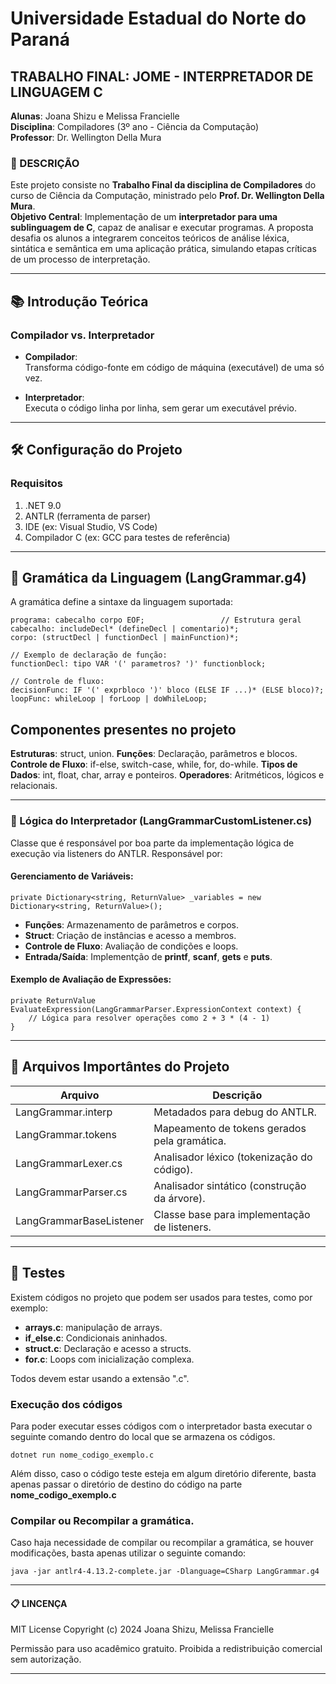 # **Universidade Estadual do Norte do Paraná**  

## TRABALHO FINAL: JOME - INTERPRETADOR DE LINGUAGEM C

**Alunas**: Joana Shizu e Melissa Francielle  
**Disciplina**: Compiladores (3º ano - Ciência da Computação)  
**Professor**: Dr. Wellington Della Mura  

### 📖 DESCRIÇÃO
Este projeto consiste no **Trabalho Final da disciplina de Compiladores** do curso de Ciência da Computação, ministrado pelo **Prof. Dr. Wellington Della Mura**.  
**Objetivo Central**: Implementação de um **interpretador para uma sublinguagem de C**, capaz de analisar e executar programas.
A proposta desafia os alunos a integrarem conceitos teóricos de análise léxica, sintática e semântica em uma aplicação prática, simulando etapas críticas de um processo de interpretação.

---

## 📚 Introdução Teórica

### Compilador vs. Interpretador
- **Compilador**:  
  Transforma código-fonte em código de máquina (executável) de uma só vez.   

- **Interpretador**:  
  Executa o código linha por linha, sem gerar um executável prévio.  
 
---

## 🛠️ Configuração do Projeto

### Requisitos
1. .NET 9.0
2. ANTLR (ferramenta de parser)
3. IDE (ex: Visual Studio, VS Code)
4. Compilador C (ex: GCC para testes de referência)

---

## 📜 Gramática da Linguagem (LangGrammar.g4)

A gramática define a sintaxe da linguagem suportada:
```antlr4
programa: cabecalho corpo EOF;                 // Estrutura geral
cabecalho: includeDecl* (defineDecl | comentario)*;
corpo: (structDecl | functionDecl | mainFunction)*; 

// Exemplo de declaração de função:
functionDecl: tipo VAR '(' parametros? ')' functionblock;

// Controle de fluxo:
decisionFunc: IF '(' exprbloco ')' bloco (ELSE IF ...)* (ELSE bloco)?;
loopFunc: whileLoop | forLoop | doWhileLoop;
```

## Componentes presentes no projeto 
**Estruturas**: struct, union.
**Funções**: Declaração, parâmetros e blocos.
**Controle de Fluxo**: if-else, switch-case, while, for, do-while.
**Tipos de Dados**: int, float, char, array e ponteiros.
**Operadores**: Aritméticos, lógicos e relacionais.

---

### 🧠 Lógica do Interpretador (LangGrammarCustomListener.cs)
Classe que é responsável por boa parte da implementação lógica de execução via listeners do ANTLR. Responsável por:
#### Gerenciamento de Variáveis:
``` 
private Dictionary<string, ReturnValue> _variables = new Dictionary<string, ReturnValue>();
``` 
- **Funções**: Armazenamento de parâmetros e corpos.
- **Struct**: Criação de instâncias e acesso a membros.
- **Controle de Fluxo**: Avaliação de condições e loops.
- **Entrada/Saída**: Implementção de **printf**, **scanf**, **gets** e **puts**.

#### Exemplo de Avaliação de Expressões:
``` 
private ReturnValue EvaluateExpression(LangGrammarParser.ExpressionContext context) {
    // Lógica para resolver operações como 2 + 3 * (4 - 1)
}
``` 
---
## 📂 Arquivos Importântes do Projeto 

| Arquivo     | Descrição |
|-------------|-------------|
| LangGrammar.interp      | Metadados para debug do ANTLR.     |
| LangGrammar.tokens      | Mapeamento de tokens gerados pela gramática. |
| LangGrammarLexer.cs      | Analisador léxico (tokenização do código).      |
| LangGrammarParser.cs     | Analisador sintático (construção da árvore). |
| LangGrammarBaseListener | Classe base para implementação de listeners.|
--- 
## 🧪 Testes 
Existem códigos no projeto que podem ser usados para testes, como por exemplo:
* **arrays.c**: manipulação de arrays.
* **if_else.c**: Condicionais aninhados.
* **struct.c**: Declaração e acesso a structs.
* **for.c**: Loops com inicialização complexa.


Todos devem estar usando a extensão ".c".

### Execução dos códigos 
Para poder executar esses códigos com o interpretador basta executar o seguinte comando dentro do local que se armazena os códigos.
``` 
dotnet run nome_codigo_exemplo.c
``` 
Além disso, caso o código teste esteja em algum diretório diferente, basta apenas passar o diretório de destino do código na parte **nome_codigo_exemplo.c**

### Compilar ou Recompilar a gramática.
Caso haja necessidade de compilar ou recompilar a gramática, se houver modificações, basta apenas utilizar o seguinte comando:
``` 
java -jar antlr4-4.13.2-complete.jar -Dlanguage=CSharp LangGrammar.g4
``` 
---
#### 📋 LINCENÇA
MIT License
Copyright (c) 2024 Joana Shizu, Melissa Francielle

Permissão para uso acadêmico gratuito. 
Proibida a redistribuição comercial sem autorização.

---

